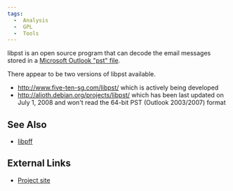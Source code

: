 ```yaml
---
tags:
  -  Analysis
  -  GPL
  -  Tools
---
```

libpst is an open source program that can decode the email messages
stored in a [Microsoft Outlook "pst"
file](personal_folder_file_(pab,_pst,_ost).md).

There appear to be two versions of libpst available.

- <http://www.five-ten-sg.com/libpst/> which is actively being developed
- <http://alioth.debian.org/projects/libpst/> which has been last
  updated on July 1, 2008 and won't read the 64-bit PST (Outlook
  2003/2007) format

## See Also

- [libpff](libpff.md)

## External Links

- [Project site](http://www.five-ten-sg.com/libpst/)